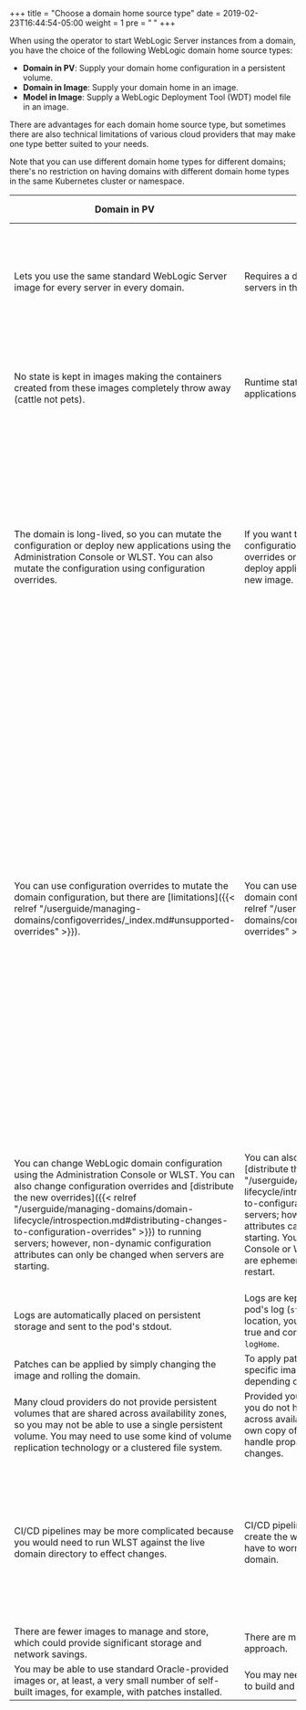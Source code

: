 +++
title = "Choose a domain home source type"
date = 2019-02-23T16:44:54-05:00
weight = 1
pre = "<b> </b>"
+++

When using the operator to start WebLogic Server instances from a domain, you have the choice of the following WebLogic domain home source types:

 - **Domain in PV**: Supply your domain home configuration in a persistent volume.
 - **Domain in Image**: Supply your domain home in an image.
 - **Model in Image**: Supply a WebLogic Deployment Tool (WDT) model file in an image.

There are advantages for each domain home source type, but sometimes there are also technical limitations of various cloud providers that may make one type better suited to your needs.

Note that you can use different domain home types for different domains; there's no restriction on having domains with different domain home types in the same Kubernetes cluster or namespace.

| Domain in PV | Domain in Image | Model in Image |
| --- | --- | --- |
| Lets you use the same standard WebLogic Server image for every server in every domain. | Requires a different image for each domain, but all servers in that domain use the same image. | Different domains can use the same image, but require different domainUID and may have different configuration.  |
| No state is kept in images making the containers created from these images completely throw away (cattle not pets). | Runtime state should not be kept in the images, but applications and configuration are. | Runtime state should not be kept in the images.  Application and configuration may be. |
| The domain is long-lived, so you can mutate the configuration or deploy new applications using the Administration Console or WLST. You can also mutate the configuration using configuration overrides. | If you want to mutate the domain home configuration, then you can apply configuration overrides or create a new image. If you want to deploy application updates, then you must create a new image. | If you want to mutate the domain home configuration, then you can override it with additional model files supplied in a ConfigMap or you can supply a new image. If you want to deploy application updates, then you must create a new image.  |
| You can use configuration overrides to mutate the domain configuration, but there are [limitations]({{< relref "/userguide/managing-domains/configoverrides/_index.md#unsupported-overrides" >}}). | You can use configuration overrides to mutate the domain configuration, but there are [limitations]({{< relref "/userguide/managing-domains/configoverrides/_index.md#unsupported-overrides" >}}). | You can deploy model files to a ConfigMap to mutate the domain, and may not need to restart the entire domain for the change to take effect. Instead, you can initiate a rolling upgrade, which restarts your WebLogic Server instance Pods one at a time. Also, the model file syntax is far simpler and less error prone than the configuration override syntax, and, unlike configuration overrides, allows you to directly add data sources and JMS modules. |
| You can change WebLogic domain configuration using the Administration Console or WLST. You can also change configuration overrides and [distribute the new overrides]({{< relref "/userguide/managing-domains/domain-lifecycle/introspection.md#distributing-changes-to-configuration-overrides" >}}) to running servers; however, non-dynamic configuration attributes can only be changed when servers are starting. |  You can also change configuration overrides and [distribute the new overrides]({{< relref "/userguide/managing-domains/domain-lifecycle/introspection.md#distributing-changes-to-configuration-overrides" >}}) to running servers; however, non-dynamic configuration attributes can only be changed when servers are starting. You should not use the Administration Console or WLST for these domains as changes are ephemeral and will be lost when servers restart. |  You should not use the Administration Console or WLST for these domains as changes are ephemeral and will be lost when servers restart. |
| Logs are automatically placed on persistent storage and sent to the pod's stdout.  | Logs are kept in the containers and sent to the pod's log (`stdout`) by default. To change the log location, you can set the Domain `logHomeEnabled` to true and configure the desired directory using `logHome`. | Same as Domain in Image.  |
| Patches can be applied by simply changing the image and rolling the domain.  | To apply patches, you must update the domain-specific image and then restart or roll the domain depending on the nature of the patch.  | Same as Domain in PV.  |
| Many cloud providers do not provide persistent volumes that are shared across availability zones, so you may not be able to use a single persistent volume.  You may need to use some kind of volume replication technology or a clustered file system. | Provided you do not store and state in containers, you do not have to worry about volume replication across availability zones because each pod has its own copy of the domain.  WebLogic replication will handle propagation of any online configuration changes.  | Same as Domain in Image. |
| CI/CD pipelines may be more complicated because you would need to run WLST against the live domain directory to effect changes.  | CI/CD pipelines are simpler because you can create the whole domain in the image and don't have to worry about a persistent copy of the domain.  | CI/CD pipelines are even simpler because you don't need to generate a domain home. The operator will create a domain home for you based on the model that you supply. |
| There are fewer images to manage and store, which could provide significant storage and network savings.  |  There are more images to manage and store in this approach. | Same as Domain in Image.|
| You may be able to use standard Oracle-provided images or, at least, a very small number of self-built images, for example, with patches installed. | You may need to do more work to set up processes to build and maintain your images. | Same as Domain in Image.|
